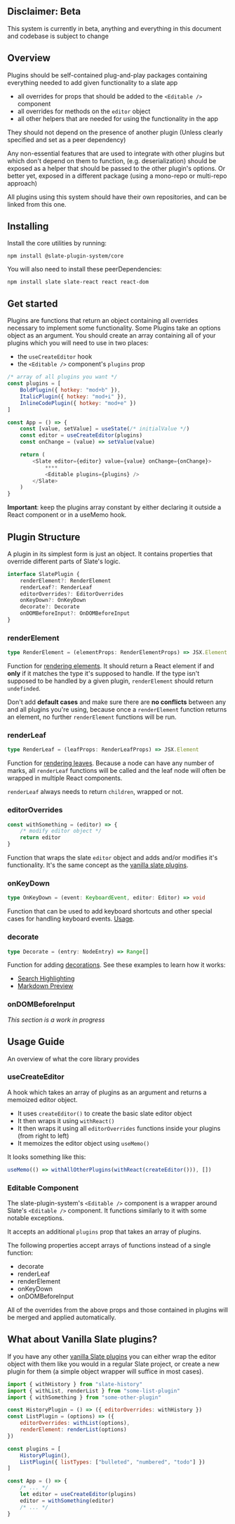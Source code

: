 ## Disclaimer: Beta

This system is currently in beta, anything and everything in this document and codebase is subject to change

## Overview

Plugins should be self-contained plug-and-play packages containing everything needed to add given functionality to a slate app

- all overrides for props that should be added to the `<Editable />` component
- all overrides for methods on the `editor` object
- all other helpers that are needed for using the functionality in the app

They should not depend on the presence of another plugin (Unless clearly specified and set as a peer dependency)

Any non-essential features that are used to integrate with other plugins but which don't depend on them to function, (e.g. deserialization) should be exposed as a helper that should be passed to the other plugin's options. Or better yet, exposed in a different package (using a mono-repo or multi-repo approach)

All plugins using this system should have their own repositories, and can be linked from this one.

## Installing

Install the core utilities by running:

```
npm install @slate-plugin-system/core
```

You will also need to install these peerDependencies:

```
npm install slate slate-react react react-dom
```

## Get started

Plugins are functions that return an object containing all overrides necessary to implement some functionality. Some Plugins take an options object as an argument. You should create an array containing all of your plugins which you will need to use in two places:

- the `useCreateEditor` hook
- the `<Editable />` component's `plugins` prop

```js
/* array of all plugins you want */
const plugins = [
	BoldPlugin({ hotkey: "mod+b" }),
	ItalicPlugin({ hotkey: "mod+i" }),
	InlineCodePlugin({ hotkey: "mod+e" })
]

const App = () => {
	const [value, setValue] = useState(/* initialValue */)
	const editor = useCreateEditor(plugins)
	const onChange = (value) => setValue(value)

	return (
		<Slate editor={editor} value={value} onChange={onChange}>
			****
			<Editable plugins={plugins} />
		</Slate>
	)
}
```

**Important**: keep the plugins array constant by either declaring it outside a React component or in a useMemo hook.

## Plugin Structure

A plugin in its simplest form is just an object. It contains properties that override different parts of Slate's logic.

```ts
interface SlatePlugin {
	renderElement?: RenderElement
	renderLeaf?: RenderLeaf
	editorOverrides?: EditorOverrides
	onKeyDown?: OnKeyDown
	decorate?: Decorate
	onDOMBeforeInput?: OnDOMBeforeInput
}
```

### renderElement

```ts
type RenderElement = (elementProps: RenderElementProps) => JSX.Element | undefined
```

Function for [rendering elements](https://docs.slatejs.org/concepts/08-rendering). It should return a React element if and **only** if it matches the type it's supposed to handle. If the type isn't supposed to be handled by a given plugin, `renderElement` should return `undefinded`.

Don't add **default cases** and make sure there are **no conflicts** between any and all plugins you're using, because once a `renderElement` function returns an element, no further `renderElement` functions will be run.

### renderLeaf

```ts
type RenderLeaf = (leafProps: RenderLeafProps) => JSX.Element
```

Function for [rendering leaves](https://docs.slatejs.org/concepts/08-rendering#leaves). Because a node can have any number of marks, all `renderLeaf` functions will be called and the leaf node will often be wrapped in multiple React components.

`renderLeaf` always needs to return `children`, wrapped or not.

### editorOverrides

```js
const withSomething = (editor) => {
	/* modify editor object */
	return editor
}
```

Function that wraps the slate `editor` object and adds and/or modifies it's functionality. It's the same concept as the [vanilla slate plugins](https://docs.slatejs.org/concepts/07-plugins).

### onKeyDown

```ts
type OnKeyDown = (event: KeyboardEvent, editor: Editor) => void
```

Function that can be used to add keyboard shortcuts and other special cases for handling keyboard events. [Usage](https://docs.slatejs.org/walkthroughs/02-adding-event-handlers).

### decorate

```ts
type Decorate = (entry: NodeEntry) => Range[]
```

Function for adding [decorations](https://docs.slatejs.org/concepts/08-rendering#decorations). See these examples to learn how it works:

- [Search Highlighting](https://github.com/ianstormtaylor/slate/blob/master/site/examples/search-highlighting.js)
- [Markdown Preview](https://github.com/ianstormtaylor/slate/blob/master/site/examples/markdown-preview.js)

### onDOMBeforeInput

<!-- TODO: this section needs to be written -->

_This section is a work in progress_

## Usage Guide

An overview of what the core library provides

### useCreateEditor

A hook which takes an array of plugins as an argument and returns a memoized editor object.

- It uses `createEditor()` to create the basic slate editor object
- It then wraps it using `withReact()`
- It then wraps it using all `editorOverrides` functions inside your plugins (from right to left)
- It memoizes the editor object using `useMemo()`

It looks something like this:

```js
useMemo(() => withAllOtherPlugins(withReact(createEditor())), [])
```

### Editable Component

The slate-plugin-system's `<Editable />` component is a wrapper around Slate's `<Editable />` component. It functions similarly to it with some notable exceptions.

It accepts an additional `plugins` prop that takes an array of plugins.

The following properties accept arrays of functions instead of a single function:

- decorate
- renderLeaf
- renderElement
- onKeyDown
- onDOMBeforeInput

All of the overrides from the above props and those contained in plugins will be merged and applied automatically.

## What about Vanilla Slate plugins?

If you have any other [vanilla Slate plugins](https://docs.slatejs.org/concepts/07-plugins) you can either wrap the editor object with them like you would in a regular Slate project, or create a new plugin for them (a simple object wrapper will suffice in most cases).

```js
import { withHistory } from "slate-history"
import { withList, renderList } from "some-list-plugin"
import { withSomething } from "some-other-plugin"

const HistoryPlugin = () => ({ editorOverrides: withHistory })
const ListPlugin = (options) => ({
	editorOverrides: withList(options),
	renderElement: renderList(options)
})

const plugins = [
	HistoryPlugin(),
	ListPlugin({ listTypes: ["bulleted", "numbered", "todo"] })
]

const App = () => {
	/* ... */
	let editor = useCreateEditor(plugins)
	editor = withSomething(editor)
	/* ... */
}
```
